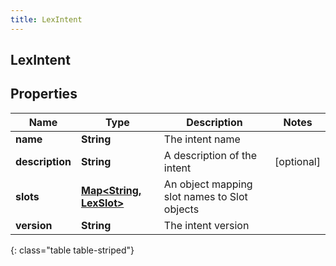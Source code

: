```yaml
---
title: LexIntent
---
```


## LexIntent

## Properties

| Name            | Type                                                              | Description                                  | Notes      |
| --------------- | ----------------------------------------------------------------- | -------------------------------------------- | ---------- |
| **name**        | <!----><!---->**String**<!---->                                   | The intent name                              |            |
| **description** | <!----><!---->**String**<!---->                                   | A description of the intent                  | [optional] |
| **slots**       | <!----><!---->[**Map&lt;String, LexSlot&gt;**](LexSlot.md)<!----> | An object mapping slot names to Slot objects |            |
| **version**     | <!----><!---->**String**<!---->                                   | The intent version                           |            |

{: class="table table-striped"}
